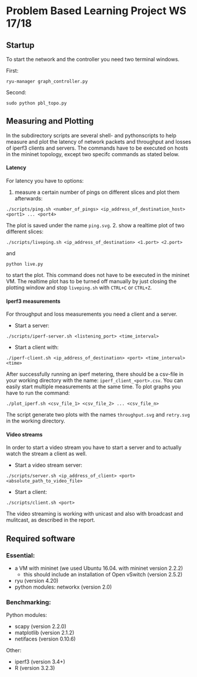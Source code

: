 # Problem Based Learning Project WS 17/18

## Startup
To start the network and the controller you need two terminal windows.

First:
```
ryu-manager graph_controller.py
```
Second:
```
sudo python pbl_topo.py
```

## Measuring and Plotting 
In the subdirectory scripts are several shell- and pythonscripts to help measure and plot the latency of network packets and throughput and losses of iperf3 clients and servers. 
The commands have to be executed on hosts in the mininet topology, except two specifc commands as stated below. 

#### Latency
For latency you have to options: 
1. measure a certain number of pings on different slices and plot them afterwards:
```
./scripts/ping.sh <number_of_pings> <ip_address_of_destination_host> <port1> ... <port4> 
```
The plot is saved under the name `ping.svg`. 
2. show a realtime plot of two different slices:
```
./scripts/liveping.sh <ip_address_of_destination> <1.port> <2.port>
```
and 
```
python live.py
```
to start the plot. This command does not have to be executed in the mininet VM. 
The realtime plot has to be turned off manually by just closing the plotting window and stop `liveping.sh` with `CTRL+C` or `CTRL+Z`.

#### Iperf3 measurements
For throughput and loss measurements you need a client and a server.
* Start a server:
```
./scripts/iperf-server.sh <listening_port> <time_interval> 
``` 
* Start a client with:
```
./iperf-client.sh <ip_address_of_destination> <port> <time_interval> <time>
``` 
After successfully running an iperf metering, there should be a csv-file in your working directory with the name: `iperf_client_<port>.csv`.
You can easily start multiple measurements at the same time. 
To plot graphs you have to run the command:
```
./plot_iperf.sh <csv_file_1> <csv_file_2> ... <csv_file_n> 
``` 
The script generate two plots with the names `throughput.svg` and `retry.svg` in the working directory.

#### Video streams 
In order to start a video stream you have to start a server and to actually watch the stream a client as well.
* Start a video stream server:
```
./scripts/server.sh <ip_address_of_client> <port> <absolute_path_to_video_file>
```
* Start a client:
```
./scripts/client.sh <port>
``` 
The video streaming is working with unicast and also with broadcast and mulitcast, as described in the report.

## Required software
### Essential:
* a VM with mininet (we used Ubuntu 16.04. with mininet version 2.2.2)
  * this should include an installation of Open vSwitch (version 2.5.2)
* ryu (version 4.20)
* python modules: networkx (version 2.0)
### Benchmarking:
Python modules:
* scapy (version 2.2.0)
* matplotlib (version 2.1.2) 
* netifaces (version 0.10.6)

Other:
* iperf3 (version 3.4+)
* R (version 3.2.3) 
